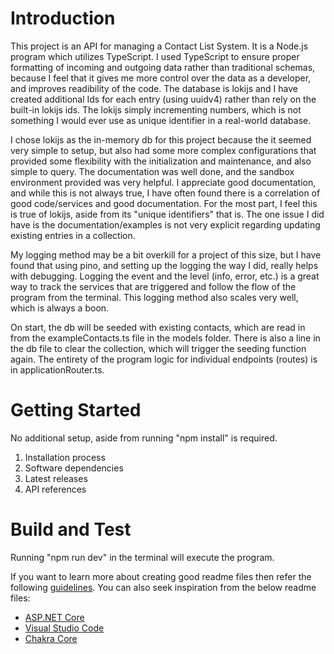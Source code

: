 # Introduction

This project is an API for managing a Contact List System. It is a Node.js program which utilizes TypeScript. 
I used TypeScript to ensure proper formatting of incoming and outgoing data rather than traditional schemas, 
because I feel that it gives me more control over the data as a developer, and improves readibility of the code. 
The database is lokijs and I have created additional Ids for each entry (using uuidv4) rather than rely on the built-in lokijs ids. 
The lokijs simply incrementing numbers, which is not something I would ever use as unique identifier in a real-world database.

I chose lokijs as the in-memory db for this project because the it seemed very simple to setup, but also had some more complex configurations
that provided some flexibility with the initialization and maintenance, and also simple to query. The documentation was well done, and the sandbox
environment provided was very helpful. I appreciate good documentation, and while this is not always true, I have often found there is a correlation of good
code/services and good documentation. For the most part, I feel this is true of lokijs, aside from its "unique identifiers" that is. The one issue I did have
is the documentation/examples is not very explicit regarding updating existing entries in a collection.

My logging method may be a bit overkill for a project of this size, but I have found that using pino, and setting up the logging the way I did, really
helps with debugging. Logging the event and the level (info, error, etc.) is a great way to track the services that are triggered and follow the flow of
the program from the terminal. This logging method also scales very well, which is always a boon.

On start, the db will be seeded with existing contacts, which are read in from the exampleContacts.ts file in the models folder. 
There is also a line in the db file to clear the collection, which will trigger the seeding function again. 
The entirety of the program logic for individual endpoints (routes) is in applicationRouter.ts.

# Getting Started

No additional setup, aside from running "npm install" is required.

1. Installation process
2. Software dependencies
3. Latest releases
4. API references

# Build and Test

Running "npm run dev" in the terminal will execute the program.

If you want to learn more about creating good readme files then refer the following [guidelines](https://docs.microsoft.com/en-us/azure/devops/repos/git/create-a-readme?view=azure-devops). You can also seek inspiration from the below readme files:

- [ASP.NET Core](https://github.com/aspnet/Home)
- [Visual Studio Code](https://github.com/Microsoft/vscode)
- [Chakra Core](https://github.com/Microsoft/ChakraCore)
